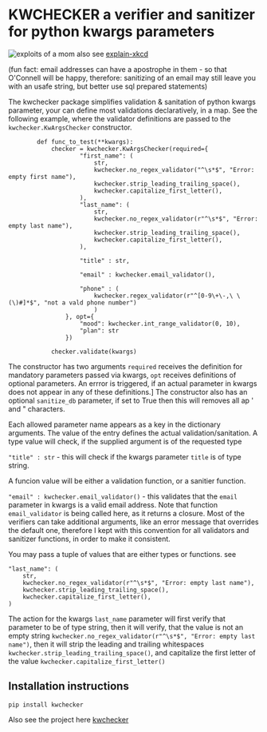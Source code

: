 
# KWCHECKER a verifier and sanitizer for python kwargs parameters




![exploits of a mom ](https://www.explainxkcd.com/wiki/images/5/5f/exploits_of_a_mom.png "Exploits of a mom") also see [explain-xkcd]( https://www.explainxkcd.com/wiki/index.php/327:_Exploits_of_a_Mom ) 

(fun fact: email addresses can have a apostrophe in them - so that O'Connell will be happy, therefore: sanitizing of an email may still leave you with an usafe string, but better use sql prepared statements)

The kwchecker package simplifies validation & sanitation of python kwargs parameter, your can define most validations declaratively, in a map.
See the following example, where the validator definitions are passed to the ```kwchecker.KwArgsChecker``` constructor.

```
        def func_to_test(**kwargs):
            checker = kwchecker.KwArgsChecker(required={
                    "first_name": (
                        str,
                        kwchecker.no_regex_validator("^\s*$", "Error: empty first name"),
                        kwchecker.strip_leading_trailing_space(),
                        kwchecker.capitalize_first_letter(),
                    ),
                    "last_name": (
                        str,
                        kwchecker.no_regex_validator(r"^\s*$", "Error: empty last name"),
                        kwchecker.strip_leading_trailing_space(),
                        kwchecker.capitalize_first_letter(),
                    ),

                    "title" : str,

                    "email" : kwchecker.email_validator(),

                    "phone" : (
                        kwchecker.regex_validator(r"^[0-9\+\-,\ \(\)#]*$", "not a vald phone number")
                        )
                }, opt={
                    "mood": kwchecker.int_range_validator(0, 10),
                    "plan": str
                })

            checker.validate(kwargs)

```
The constructor has two arguments ```required``` receives the definition for mandatory parameters passed via kwargs, ```opt``` receives definitions of optional parameters.
An errror is triggered, if an actual parameter in kwargs does not appear in any of these definitions.] The constructor also has an optional ```sanitize_db``` parameter, if set to True then this will removes all ap ' and " characters.

Each allowed parameter name appears as a key in the dictionary arguments. The value of the entry defines the actual validation/sanitation.
A type value will check, if the supplied argument is of the requested type

```"title" : str``` - this will check if the kwargs parameter ```title``` is of type string.

A funcion value will be either a validation function, or a sanitier function.

```"email" : kwchecker.email_validator()``` - this validates that the ```email``` parameter in kwargs is a valid email address. Note that function ```email_validator``` is being called here, as it returns a closure. Most of the verifiers can take additional arguments, like an error message that overrides the default one, therefore I kept with this convention for all validators and sanitizer functions, in order to make it consistent.

You may pass a tuple of values that are either types or functions. see

```
"last_name": (
    str,
    kwchecker.no_regex_validator(r"^\s*$", "Error: empty last name"),
    kwchecker.strip_leading_trailing_space(),
    kwchecker.capitalize_first_letter(),
)
```
The action for the kwargs ```last_name``` parameter will first verify that parameter to be of type string, then it will verify, that the value is not an empty string ```kwchecker.no_regex_validator(r"^\s*$", "Error: empty last name")```, then it will strip the leading and trailing whitespaces ```kwchecker.strip_leading_trailing_space()```, and capitalize the first letter of the value ```kwchecker.capitalize_first_letter()```


## Installation instructions

```pip install kwchecker```

Also see the project here [kwchecker](https://pypi.org/project/kwchecker/)







